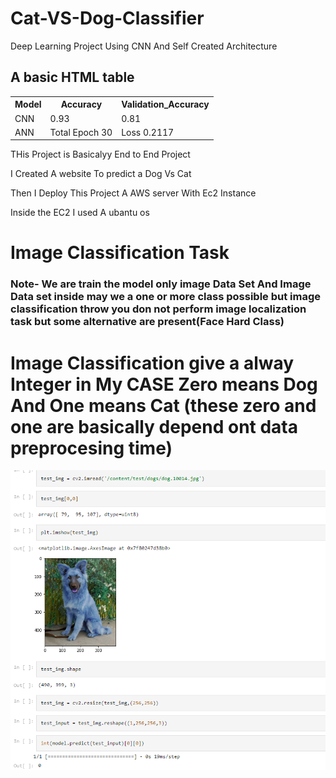 # Cat-VS-Dog-Classifier
Deep Learning Project Using CNN And Self Created Architecture

<!DOCTYPE html>
<html>

<body>

<h2>A basic HTML table</h2>

<table style="width:100%">
  <tr>
    <th>Model</th>
    <th>Accuracy</th>
    <th>Validation_Accuracy</th>
  </tr>
  <tr>
    <td>CNN</td>
    <td>0.93</td>
    <td>0.81</td>
  </tr>
  <tr>
    <td>ANN</td>
    <td>Total Epoch 30</td>
    <td>Loss 0.2117</td>
  </tr>
</table>

<p>THis Project is Basicalyy End to End Project</p>
<p>I Created A website To predict a Dog Vs Cat </p>
<p>Then I Deploy This Project A AWS server With Ec2 Instance</p>
<p>Inside the EC2 I used A ubantu os </p>

</body>
</html>
<h1>Image Classification Task </h1>
<h3>Note- We are train the model only image Data Set And Image Data set inside may we a one or more class possible but image classification throw you don not perform image  localization task but some alternative are present(Face Hard Class) </h3>
<h1>Image Classification give a alway Integer in My CASE Zero means Dog And One means Cat (these zero and one are basically depend ont data preprocesing time)</h1>
<img src="https://github.com/SachinYadav2/Cat-VS-Dog-Classifier/blob/main/cat%20dog.png" alt="Alt text" title="Optional title">




